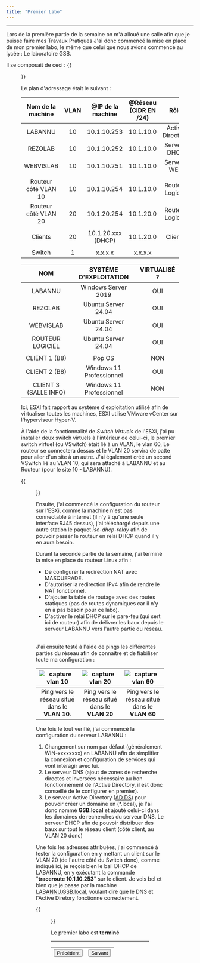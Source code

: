 ```yaml
---
title: "Premier Labo"
---
```

***
Lors de la première partie de la semaine on m'à alloué une salle afin que je puisse faire mes Travaux Pratiques J'ai donc commencé la mise en place de mon premier labo, le même que celui que nous avions commencé au lycée : Le laboratoire GSB.

Il se composait de ceci :
{{<figure src="https://vhascoet-pro.github.io/portfolio-bts.github.io/pics/RDS1/Schema_Labo1.jpg" alt="sch_gsb" position="center" style="border-radius: 8px;" caption="Schéma du Laboratoire GSB (allegé pour cause de manque de temps à l'entreprise)" captionPosition="left" captionStyle="color: black;" >}}

Le plan d'adressage était le suivant :

|Nom de la machine|VLAN|@IP de la machine|@Réseau (CIDR EN /24)|Rôle|Nom VSwitch|
|:---:|:---:|:---:|:---:|:---:|:---:|
|LABANNU|10|10.1.10.253|10.1.10.0|Active Directory|SW_SIO1.1||
|REZOLAB|10|10.1.10.252|10.1.10.0|Serveur DHCP|SW_SIO1.1|
|WEBVISLAB|10|10.1.10.251|10.1.10.0|Serveur WEB|SW_SIO1.1|
||||||
|Routeur côté VLAN 10|10|10.1.10.254|10.1.10.0|Routeur Logiciel|RT|
|Routeur côté VLAN 20|20|10.1.20.254|10.1.20.0|Routeur Logiciel|RT|
||||||
|Clients|20|10.1.20.xxx (DHCP)|10.1.20.0|Clients|LAB1.1|
||||||
|Switch|1|x.x.x.x|x.x.x.x|||

|NOM|SYSTÈME D'EXPLOITATION|VIRTUALISÉ ?|
|:---:|:---:|:---:|
|LABANNU|Windows Server 2019|OUI|
|REZOLAB|Ubuntu Server 24.04|OUI|
|WEBVISLAB|Ubuntu Server 24.04|OUI|
|ROUTEUR LOGICIEL|Ubuntu Server 24.04|OUI|
||||
|CLIENT 1 (B8)|Pop OS|NON|
|CLIENT 2 (B8)|Windows 11 Professionnel|OUI|
|CLIENT 3 (SALLE INFO)|Windows 11 Professionnel|NON|

Ici, ESXI fait rapport au système d'exploitation utilisé afin de virtualiser toutes les machines, ESXI utilise VMware vCenter sur l'hyperviseur Hyper-V.

À l'aide de la fonctionnalité de _Switch Virtuels_ de l'ESXi, j'ai pu installer deux switch virtuels à l'intérieur de celui-ci, le premier switch virtuel (ou VSwitch) était lié à un VLAN, le vlan 60, Le routeur se connectera dessus et le VLAN 20 servira de patte pour aller d'un site à un autre.
J'ai également créé un second VSwitch lié au VLAN 10, qui sera attaché à LABANNU et au Routeur (pour le site 10 - LABANNU).

{{<figure src="https://vhascoet-pro.github.io/portfolio-bts.github.io/pics/RDS1/Capture_vswitch.png" alt="cap_vswitch" position="center" style="border-radius: 8px;" caption="Capture de la configuration des VSwitchs" captionPosition="left" captionStyle="color: black;">}}

Ensuite, j'ai commencé la configuration du routeur sur l'ESXi, comme la machine n'est pas connectable à internet (il n'y à qu'une seule interface RJ45 dessus), j'ai téléchargé depuis une autre station le paquet _isc-dhcp-relay_ afin de pouvoir passer le routeur en relai DHCP quand il y en aura besoin.

Durant la seconde partie de la semaine, j'ai terminé la mise en place du routeur Linux afin :
- De configurer la redirection NAT avec MASQUERADE.
- D'autoriser la redirection IPv4 afin de rendre le NAT fonctionnel.
- D'ajouter la table de routage avec des routes statiques (pas de routes dynamiques car il n'y en à pas besoin pour ce labo).
- D'activer le relai DHCP sur le pare-feu (qui sert ici de routeur) afin de délivrer les baux depuis le serveur LABANNU vers l'autre partie du réseau.

<br>J'ai ensuite testé à l'aide de pings les différentes parties du réseau afin de connaître et de fiabiliser toute ma configuration :

|![capture vlan 10](https://vhascoet-pro.github.io/portfolio-bts.github.io/pics/RDS1/capture_10.png)|![capture vlan 20](https://vhascoet-pro.github.io/portfolio-bts.github.io/pics/RDS1/capture_20.png)|![capture vlan 60](https://vhascoet-pro.github.io/portfolio-bts.github.io/pics/RDS1/capture_60.png)|
|:---:|:---:|:---:|
|Ping vers le réseau situé dans le **VLAN 10**.|Ping vers le réseau situé dans le **VLAN 20**|Ping vers le réseau situé dans le **VLAN 60**|

Une fois le tout verifié, j'ai commencé la configuration du serveur LABANNU :

1. Changement sur nom par défaut (généralement WIN-xxxxxxxx) en LABANNU afin de simplifier la connexion et configuration de services qui vont interagir avec lui.
2. Le serveur DNS (ajout de zones de recherche directes et inversées nécessaire au bon fonctionnement de l'Active Directory, il est donc conseillé de le configurer en premier).
3. Le serveur Active Directory ([AD DS](https://learn.microsoft.com/fr-fr/windows-server/identity/ad-ds/get-started/virtual-dc/active-directory-domain-services-overview)) pour pouvoir créer un domaine en (*.local), je l'ai donc nommé **GSB.local** et ajouté celui-ci dans les domaines de recherches du serveur DNS. Le serveur DHCP afin de pouvoir distribuer des baux sur tout le réseau client (côté client, au VLAN 20 donc)

Une fois les adresses attribuées, j'ai commencé à tester la configuration en y mettant un client sur le VLAN 20 (de l'autre côté du Switch donc), comme indiqué ici, je reçois bien le bail DHCP de LABANNU, en y exécutant la commande "**traceroute 10.1.10.253**" sur le client. Je vois bel et bien que je passe par la machine <u>LABANNU.GSB.local</u>, voulant dire que le DNS et l'Active Diretory fonctionne correctement.

{{<figure src="https://vhascoet-pro.github.io/portfolio-bts.github.io/pics/RDS1/capture_ipconfig.png" alt="cap_ipconf" position="center" style="border-radius: 8px;" caption="Capture de l'Active Directory" captionPosition="left" captionStyle="color: black;">}}

Le premier labo est **terminé**

***
|<button onclick="window.location.href='https://vhascoet-pro.github.io/portfolio-bts.github.io/rds1/rds1_1';">Précédent</button>|<button onclick="window.location.href='https://vhascoet-pro.github.io/portfolio-bts.github.io/rds1/rds1_3';">Suivant</button>|
|-|-|